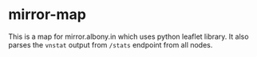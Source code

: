 # mirror-map

This is a map for mirror.albony.in which uses python leaflet library. 
It also parses the `vnstat` output from `/stats` endpoint from all nodes. 

